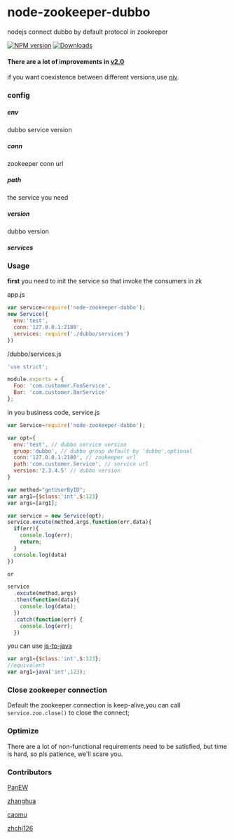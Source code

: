 # node-zookeeper-dubbo
nodejs connect dubbo by default protocol in zookeeper

[![NPM version][npm-image]][npm-url]
[![Downloads][downloads-image]][npm-url]

#### There are a lot of improvements in [v2.0](https://github.com/p412726700/node-zookeeper-dubbo/tree/v2.0)

if you want coexistence between different versions,use [niv](https://github.com/scott113341/npm-install-version).

### config
##### env
dubbo service version
##### conn
zookeeper conn url
##### path
the service you need
##### version
dubbo version
##### services


### Usage
**first** you need to init the service so that invoke the consumers in zk

app.js
```javascript
var service=require('node-zookeeper-dubbo');
new Service({
  env:'test',
  conn:'127.0.0.1:2180',
  services: require('./dubbo/services')
})
```
/dubbo/services.js

```javascript
'use strict';

module.exports = {
  Foo: 'com.customer.FooService',
  Bar: 'com.customer.BarService'
};

```

in you business code, service.js

```javascript
var Service=require('node-zookeeper-dubbo');

var opt={
  env:'test', // dubbo service version
  gruop:'dubbo', // dubbo group default by 'dubbo',optional
  conn:'127.0.0.1:2180', // zookeeper url
  path:'com.customer.Service', // service url
  version:'2.3.4.5' // dubbo version
}

var method="getUserByID";
var arg1={$class:'int',$:123}
var args=[arg1];

var service = new Service(opt);
service.excute(method,args,function(err,data){
  if(err){
    console.log(err);
    return;
  }
  console.log(data)
})

or

service
  .excute(method,args)
  .then(function(data){
    console.log(data);
  })
  .catch(function(err) {
    console.log(err);
  })

```
you can use  [js-to-java](https://github.com/node-modules/js-to-java)
```javascript
var arg1={$class:'int',$:123};
//equivalent
var arg1=java('int',123);
```

### Close zookeeper connection

Default the zookeeper connection is keep-alive,you can call ```service.zoo.close()``` to close the connect;

### Optimize

There are a lot of non-functional requirements need to be satisfied, but time is hard, so pls patience, we'll scare you.

### Contributors
[PanEW](https://github.com/p412726700)

[zhanghua](https://github.com/zhanghua499)

[caomu](https://github.com/caomu)

[zhchj126](https://github.com/zhchj126)



[npm-image]:http://img.shields.io/npm/v/node-zookeeper-dubbo.svg?style=flat-square
[npm-url]:https://npmjs.org/package/node-zookeeper-dubbo?style=flat-square
[downloads-image]:http://img.shields.io/npm/dm/node-zookeeper-dubbo.svg?style=flat-square
